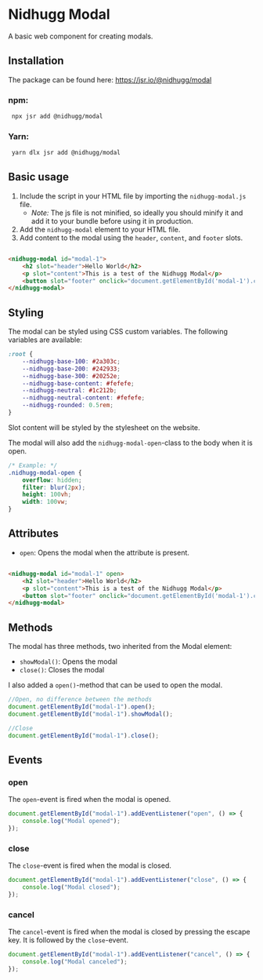 # Nidhugg Modal

A basic web component for creating modals.

## Installation

The package can be found here: https://jsr.io/@nidhugg/modal

### npm:

```bash
 npx jsr add @nidhugg/modal
```

### Yarn:

```bash
 yarn dlx jsr add @nidhugg/modal
```

## Basic usage

1. Include the script in your HTML file by importing the `nidhugg-modal.js` file.
	- _Note:_ The js file is not minified, so ideally you should minify it and add it to your bundle before using it in
		production.
2. Add the `nidhugg-modal` element to your HTML file.
3. Add content to the modal using the `header`, `content`, and `footer` slots.

```html

<nidhugg-modal id="modal-1">
	<h2 slot="header">Hello World</h2>
	<p slot="content">This is a test of the Nidhugg Modal</p>
	<button slot="footer" onclick="document.getElementById('modal-1').close()">Close</button>
</nidhugg-modal>
```

## Styling

The modal can be styled using CSS custom variables. The following variables are available:

```css
:root {
	--nidhugg-base-100: #2a303c;
	--nidhugg-base-200: #242933;
	--nidhugg-base-300: #20252e;
	--nidhugg-base-content: #fefefe;
	--nidhugg-neutral: #1c212b;
	--nidhugg-neutral-content: #fefefe;
	--nidhugg-rounded: 0.5rem;
}
```

Slot content will be styled by the stylesheet on the website.

The modal will also add the `nidhugg-modal-open`-class to the body when it is open.

```css
/* Example: */
.nidhugg-modal-open {
	overflow: hidden;
	filter: blur(2px);
	height: 100vh;
	width: 100vw;
}
```

## Attributes

- `open`: Opens the modal when the attribute is present.

```html

<nidhugg-modal id="modal-1" open>
	<h2 slot="header">Hello World</h2>
	<p slot="content">This is a test of the Nidhugg Modal</p>
	<button slot="footer" onclick="document.getElementById('modal-1').close()">Close</button>
</nidhugg-modal>
```

## Methods

The modal has three methods, two inherited from the Modal element:

- `showModal()`: Opens the modal
- `close()`: Closes the modal

I also added a `open()`-method that can be used to open the modal.

```javascript
//Open, no difference between the methods
document.getElementById("modal-1").open();
document.getElementById("modal-1").showModal();

//Close
document.getElementById("modal-1").close();
```

## Events

### open

The `open`-event is fired when the modal is opened.

```javascript
document.getElementById("modal-1").addEventListener("open", () => {
	console.log("Modal opened");
});
```

### close

The `close`-event is fired when the modal is closed.

```javascript
document.getElementById("modal-1").addEventListener("close", () => {
	console.log("Modal closed");
});
```

### cancel

The `cancel`-event is fired when the modal is closed by pressing the escape key. It is followed by the `close`-event.

```javascript
document.getElementById("modal-1").addEventListener("cancel", () => {
	console.log("Modal canceled");
});
```
